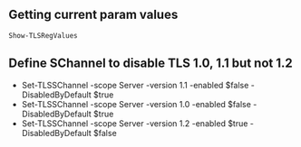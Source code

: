 ## Getting current param values
```
Show-TLSRegValues
``` 

## Define SChannel to disable TLS 1.0, 1.1 but not 1.2
- Set-TLSSChannel -scope Server -version 1.1 -enabled $false -DisabledByDefault $true
- Set-TLSSChannel -scope Server -version 1.0 -enabled $false -DisabledByDefault $true
- Set-TLSSChannel -scope Server -version 1.2 -enabled $true -DisabledByDefault $false
